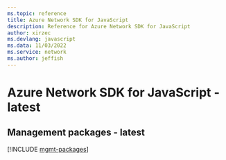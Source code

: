 ```yaml
---
ms.topic: reference
title: Azure Network SDK for JavaScript
description: Reference for Azure Network SDK for JavaScript
author: xirzec
ms.devlang: javascript
ms.data: 11/03/2022
ms.service: network
ms.author: jeffish
---
```

# Azure Network SDK for JavaScript - latest

## Management packages - latest
[!INCLUDE [mgmt-packages](network-mgmt-index.md)]